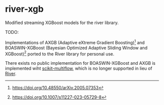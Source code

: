 # river-xgb
Modified streaming XGBoost models for the river library.

TODO:

Implementations of AXGB (Adaptive eXtreme Gradient Boosting)[^1] and BOASWIN-XGBoost (Bayesian Optimized Adaptive Sliding Window and XGBoost)[^2] ported to the River library for personal use. 

There exists no public implementation for BOASWIN-XGBoost and AXGB is implemented wiht [scikit-multiflow](https://github.com/scikit-multiflow/scikit-multiflow), which is no longer supported in lieu of [River](https://github.com/online-ml/river).

[^1]: https://doi.org/10.48550/arXiv.2005.07353

[^2]: https://doi.org/10.1007/s11227-023-05729-8
